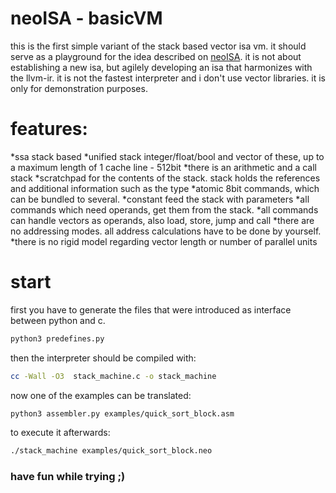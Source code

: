 # neoISA - basicVM 

this is the first simple variant of the stack based vector isa vm. it should serve as a playground for the idea described on [neoISA](https://neoisa.org). it is not about establishing a new isa, but agilely developing an isa that harmonizes with the llvm-ir. it is not the fastest interpreter and i don't use vector libraries. it is only for demonstration purposes.


# features:

*ssa stack based
*unified stack integer/float/bool and vector of these, up to a maximum length of 1 cache line - 512bit
*there is an arithmetic and a call stack
*scratchpad for the contents of the stack. stack holds the references and additional information such as the type 
*atomic 8bit commands, which can be bundled to several.
*constant feed the stack with parameters
*all commands which need operands, get them from the stack. 
*all commands can handle vectors as operands, also load, store, jump and call
*there are no addressing modes. all address calculations have to be done by yourself. 
*there is no rigid model regarding vector length or number of parallel units


# start

first you have to generate the files that were introduced as interface between python and c.
```bash
python3 predefines.py
```

then the interpreter should be compiled with:
```bash
cc -Wall -O3  stack_machine.c -o stack_machine
```

now one of the examples can be translated:
```bash
python3 assembler.py examples/quick_sort_block.asm
```

to execute it afterwards:
```bash
./stack_machine examples/quick_sort_block.neo
```




### have fun while trying ;)

